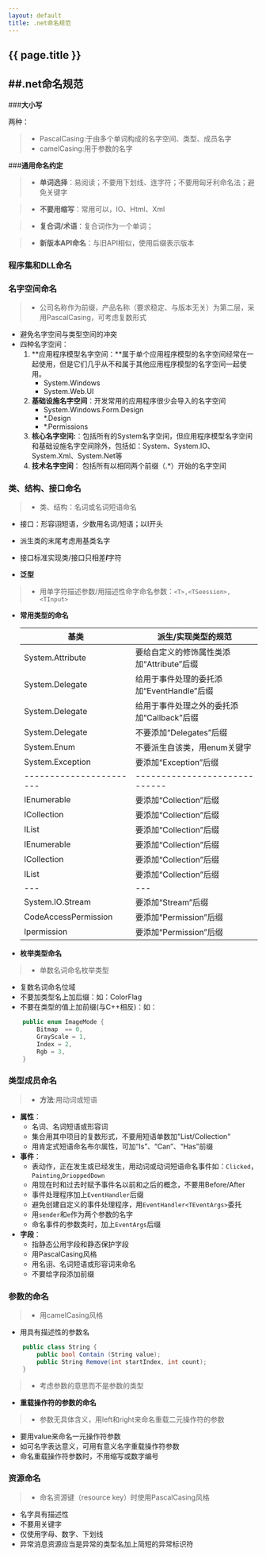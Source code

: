 ```yaml
---
layout: default
title: .net命名规范
---
```


## {{ page.title }}

##.net命名规范
--------
###**大小写**

两种：

> - PascalCasing:于由多个单词构成的名字空间、类型、成员名字
> - camelCasing:用于参数的名字

###**通用命名约定**

>- **单词选择**：易阅读；不要用下划线、连字符；不要用匈牙利命名法；避免关键字

>- **不要用缩写**：常用可以，IO、Html、Xml

>- **复合词/术语**：复合词作为一个单词；
 
>- **新版本API命名**：与旧API相似，使用后缀表示版本

### **程序集和DLL命名**
### **名字空间命名**

> - 公司名称作为前缀，产品名称（要求稳定、与版本无关）为第二层，采用PascalCasing，可考虑复数形式
 - 避免名字空间与类型空间的冲突
 - 四种名字空间：
    1. **应用程序模型名字空间：**属于单个应用程序模型的名字空间经常在一起使用，但是它们几乎从不和属于其他应用程序模型的名字空间一起使用。
         - System.Windows
         - System.Web.UI
    2. **基础设施名字空间**：开发常用的应用程序很少会导入的名字空间
        - System.Windows.Form.Design
        - *.Design
        - *.Permissions
    3. **核心名字空间:**：包括所有的System名字空间，但应用程序模型名字空间和基础设施名字空间除外，包括如：System、System.IO、System.Xml、System.Net等
    4. **技术名字空间**：
包括所有以相同两个前缀（<Company>.<Technology>*）开始的名字空间

### **类、结构、接口命名**

> - 类、结构：名词或名词短语命名
- 接口：形容诩短语，少数用名词/短语；以I开头
- 派生类的末尾考虑用基类名字
- 接口标准实现类/接口只相差***I***字符

- **泛型**

> - 用单字符描述参数/用描述性命字命名参数：`<T>,<TSeession>,<TInput>`

- **常用类型的命名**

   基类                    | 派生/实现类型的规范
   ----------------------- | ----------------------------------
   System.Attribute        | 要给自定义的修饰属性类添加“Attribute”后缀
   System.Delegate         | 给用于事件处理的委托添加“EventHandle”后缀
   System.Delegate         | 给用于事件处理之外的委托添加“Callback”后缀
   System.Delegate         | 不要添加“Delegates”后缀
   System.Enum             | 不要派生自该类，用enum关键字
   System.Exception        | 要添加“Exception”后缀
   ----------------------- |-----------------------------
   IEnumerable         | 要添加“Collection”后缀
   ICollection         | 要添加“Collection”后缀
   IList               | 要添加“Collection”后缀
   IEnumerable<T>         | 要添加“Collection”后缀
   ICollection<T>         | 要添加“Collection”后缀
   IList<T>         | 要添加“Collection”后缀
   ---|---
   System.IO.Stream        | 要添加“Stream”后缀
   CodeAccessPermission    | 要添加“Permission”后缀
   Ipermission             | 要添加“Permission”后缀
 
   
- **枚举类型命名**

> - 单数名词命名枚举类型
- 复数名词命名位域
- 不要加类型名上加后缀：如：ColorFlag
- 不要在类型的值上加前缀(与C++相反)：如：  
```C#
    public enum ImageMode {
        Bitmap  == 0,
        GrayScale = 1,
        Index = 2,
        Rgb = 3,
    }
```

### **类型成员命名**   

> - **方法**:用动词或短语
- **属性**：
    - 名词、名词短语或形容词
    - 集合用其中项目的复数形式，不要用短语单数加"List/Collection"
    - 用肯定式短语命名布尔属性，可加“Is”、“Can”、“Has”前缀
- **事件**：
    - 表动作，正在发生或已经发生，用动词或动词短语命名事件如：`Clicked`，`Painting`,`DrioppedDown`
    - 用现在时和过去时赋予事件名以前和之后的概念，不要用Before/After
    - 事件处理程序加上`EventHandler`后缀
    - 避免创建自定义的事件处理程序，用`EventHandler<TEventArgs>`委托
    - 用`sender`和`e`作为两个参数的名字
    - 命名事件的参数类时，加上`EventArgs`后缀
- **字段**：
    - 指静态公用字段和静态保护字段
    - 用PascalCasing风格
    - 用名诩、名词短语或形容词来命名
    - 不要给字段添加前缀
    
### **参数的命名**

> - 用camelCasing风格
- 用具有描述性的参数名
```C#
    public class String {
        public bool Contain (String value);
        public String Remove(int startIndex, int count);
    }
```
    
> - 考虑参数的意思而不是参数的类型

- **重载操作符的参数的命名** 

> - 参数无具体含义，用left和right来命名重载二元操作符的参数
- 要用value来命名一元操作符参数
- 如可名字表达意义，可用有意义名字重载操作符参数
- 命名重载操作符参数时，不用缩写或数字编号

### **资源命名**
> - 命名资源键（resource key）时使用PascalCasing风格
- 名字具有描述性
- 不要用关键字
- 仅使用字母、数字、下划线
- 异常消息资源应当是异常的类型名加上简短的异常标识符
